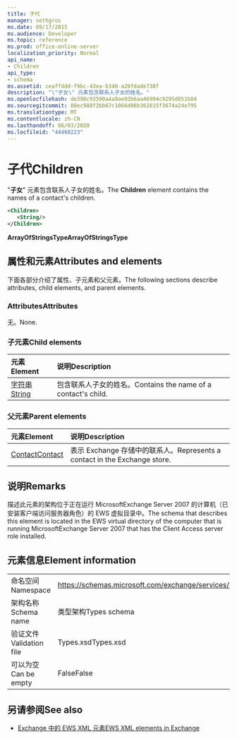 ```yaml
---
title: 子代
manager: sethgros
ms.date: 09/17/2015
ms.audience: Developer
ms.topic: reference
ms.prod: office-online-server
localization_priority: Normal
api_name:
- Children
api_type:
- schema
ms.assetid: ceaffddd-f9bc-43ea-b348-a20fdade738f
description: "\"子女\" 元素包含联系人子女的姓名。"
ms.openlocfilehash: de398c93590a4a9ae93b6aa46994c9295d051b84
ms.sourcegitcommit: 88ec988f2bb67c1866d06b361615f3674a24e795
ms.translationtype: MT
ms.contentlocale: zh-CN
ms.lasthandoff: 06/03/2020
ms.locfileid: "44460223"
---
```

# <a name="children"></a><span data-ttu-id="ac37f-103">子代</span><span class="sxs-lookup"><span data-stu-id="ac37f-103">Children</span></span>

<span data-ttu-id="ac37f-104">"**子女**" 元素包含联系人子女的姓名。</span><span class="sxs-lookup"><span data-stu-id="ac37f-104">The **Children** element contains the names of a contact's children.</span></span> 
  
```xml
<Children>
   <String/>
</Children>
```

 <span data-ttu-id="ac37f-105">**ArrayOfStringsType**</span><span class="sxs-lookup"><span data-stu-id="ac37f-105">**ArrayOfStringsType**</span></span>
## <a name="attributes-and-elements"></a><span data-ttu-id="ac37f-106">属性和元素</span><span class="sxs-lookup"><span data-stu-id="ac37f-106">Attributes and elements</span></span>

<span data-ttu-id="ac37f-107">下面各部分介绍了属性、子元素和父元素。</span><span class="sxs-lookup"><span data-stu-id="ac37f-107">The following sections describe attributes, child elements, and parent elements.</span></span>
  
### <a name="attributes"></a><span data-ttu-id="ac37f-108">Attributes</span><span class="sxs-lookup"><span data-stu-id="ac37f-108">Attributes</span></span>

<span data-ttu-id="ac37f-109">无。</span><span class="sxs-lookup"><span data-stu-id="ac37f-109">None.</span></span>
  
### <a name="child-elements"></a><span data-ttu-id="ac37f-110">子元素</span><span class="sxs-lookup"><span data-stu-id="ac37f-110">Child elements</span></span>

|<span data-ttu-id="ac37f-111">**元素**</span><span class="sxs-lookup"><span data-stu-id="ac37f-111">**Element**</span></span>|<span data-ttu-id="ac37f-112">**说明**</span><span class="sxs-lookup"><span data-stu-id="ac37f-112">**Description**</span></span>|
|:-----|:-----|
|[<span data-ttu-id="ac37f-113">字符串</span><span class="sxs-lookup"><span data-stu-id="ac37f-113">String</span></span>](string.md) <br/> |<span data-ttu-id="ac37f-114">包含联系人子女的姓名。</span><span class="sxs-lookup"><span data-stu-id="ac37f-114">Contains the name of a contact's child.</span></span>  <br/> |
   
### <a name="parent-elements"></a><span data-ttu-id="ac37f-115">父元素</span><span class="sxs-lookup"><span data-stu-id="ac37f-115">Parent elements</span></span>

|<span data-ttu-id="ac37f-116">**元素**</span><span class="sxs-lookup"><span data-stu-id="ac37f-116">**Element**</span></span>|<span data-ttu-id="ac37f-117">**说明**</span><span class="sxs-lookup"><span data-stu-id="ac37f-117">**Description**</span></span>|
|:-----|:-----|
|[<span data-ttu-id="ac37f-118">Contact</span><span class="sxs-lookup"><span data-stu-id="ac37f-118">Contact</span></span>](contact.md) <br/> |<span data-ttu-id="ac37f-119">表示 Exchange 存储中的联系人。</span><span class="sxs-lookup"><span data-stu-id="ac37f-119">Represents a contact in the Exchange store.</span></span>  <br/> |
   
## <a name="remarks"></a><span data-ttu-id="ac37f-120">说明</span><span class="sxs-lookup"><span data-stu-id="ac37f-120">Remarks</span></span>

<span data-ttu-id="ac37f-121">描述此元素的架构位于正在运行 MicrosoftExchange Server 2007 的计算机（已安装客户端访问服务器角色）的 EWS 虚拟目录中。</span><span class="sxs-lookup"><span data-stu-id="ac37f-121">The schema that describes this element is located in the EWS virtual directory of the computer that is running MicrosoftExchange Server 2007 that has the Client Access server role installed.</span></span>
  
## <a name="element-information"></a><span data-ttu-id="ac37f-122">元素信息</span><span class="sxs-lookup"><span data-stu-id="ac37f-122">Element information</span></span>

|||
|:-----|:-----|
|<span data-ttu-id="ac37f-123">命名空间</span><span class="sxs-lookup"><span data-stu-id="ac37f-123">Namespace</span></span>  <br/> |https://schemas.microsoft.com/exchange/services/2006/types  <br/> |
|<span data-ttu-id="ac37f-124">架构名称</span><span class="sxs-lookup"><span data-stu-id="ac37f-124">Schema name</span></span>  <br/> |<span data-ttu-id="ac37f-125">类型架构</span><span class="sxs-lookup"><span data-stu-id="ac37f-125">Types schema</span></span>  <br/> |
|<span data-ttu-id="ac37f-126">验证文件</span><span class="sxs-lookup"><span data-stu-id="ac37f-126">Validation file</span></span>  <br/> |<span data-ttu-id="ac37f-127">Types.xsd</span><span class="sxs-lookup"><span data-stu-id="ac37f-127">Types.xsd</span></span>  <br/> |
|<span data-ttu-id="ac37f-128">可以为空</span><span class="sxs-lookup"><span data-stu-id="ac37f-128">Can be empty</span></span>  <br/> |<span data-ttu-id="ac37f-129">False</span><span class="sxs-lookup"><span data-stu-id="ac37f-129">False</span></span>  <br/> |
   
## <a name="see-also"></a><span data-ttu-id="ac37f-130">另请参阅</span><span class="sxs-lookup"><span data-stu-id="ac37f-130">See also</span></span>



- [<span data-ttu-id="ac37f-131">Exchange 中的 EWS XML 元素</span><span class="sxs-lookup"><span data-stu-id="ac37f-131">EWS XML elements in Exchange</span></span>](ews-xml-elements-in-exchange.md)

